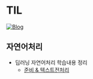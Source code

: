 # TIL
[![Blog](https://img.shields.io/badge/Velog-https://velog.io/@hunny1126/-green.svg)](https://velog.io/@hunny1126/)


## 자연어처리
* 딥러닝 자연어처리 학습내용 정리
  * [준비 & 텍스트전처리](https://github.com/honeycaron/TIL/blob/main/%EC%9E%90%EC%97%B0%EC%96%B4%EC%B2%98%EB%A6%AC/%EB%94%A5%EB%9F%AC%EB%8B%9D%20%EC%9E%90%EC%97%B0%EC%96%B4%EC%B2%98%EB%A6%AC%20%ED%95%99%EC%8A%B5%EB%82%B4%EC%9A%A9%20%EC%A0%95%EB%A6%AC%20-%201.md)
